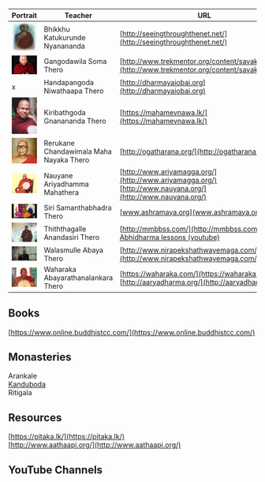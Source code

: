
 Portrait | Teacher | URL
------- | ----- | -------------
<img src="images/kn.jpg" width="100"> | Bhikkhu Katukurunde Nyanananda | [http://seeingthroughthenet.net/](http://seeingthroughthenet.net/)
<img src="images/soma.jpg" width="100"> | Gangodawila Soma Thero | [http://www.trekmentor.org/content/savaka/10590](http://www.trekmentor.org/content/savaka/10590)
x | Handapangoda Niwathaapa Thero | [http://dharmayaiobai.org](http://dharmayaiobai.org)
<img src="images/kiri.jpg" width="100"> | Kiribathgoda Gnanananda Thero | [https://mahamevnawa.lk/](https://mahamevnawa.lk/)
<img src="images/reru.jpg" width="100"> | Rerukane Chandawimala Maha Nayaka Thero | [http://ogatharana.org/](http://ogatharana.org/)
<img src="images/ariya.jpg" width="100"> | Nauyane Ariyadhamma Mahathera | [http://www.ariyamagga.org/](http://www.ariyamagga.org/) <br> [http://www.nauyana.org/](http://www.nauyana.org/)
<img src="images/samantha.jpg" width="100"> | Siri Samanthabhadra Thero | [www.ashramaya.org](www.ashramaya.org)
<img src="images/thith.jpg" width="100"> | Thiththagalle Anandasiri Thero | [http://mmbbss.com/](http://mmbbss.com/) <br> [Abhidharma lessons (youtube)](https://youtu.be/Bt9O4eZEUtQ)
<img src="images/abaya.jpg" width="100"> | Walasmulle Abaya Thero | [http://www.nirapekshathwayemaga.com/](http://www.nirapekshathwayemaga.com/)
<img src="images/waharaka.jpg" width="100"> | Waharaka Abayarathanalankara Thero | [https://waharaka.com/](https://waharaka.com/) <br> [http://aaryadharma.org/](http://aaryadharma.org/)




## Books
[https://www.online.buddhistcc.com/](https://www.online.buddhistcc.com/)

## Monasteries
Arankale<br>
[Kanduboda](http://insight-meditation.org/)<br>
Ritigala

## Resources
[https://pitaka.lk/](https://pitaka.lk/) <br>
[http://www.aathaapi.org/](http://www.aathaapi.org/)

## YouTube Channels
